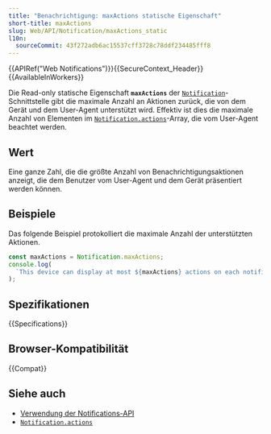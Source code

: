 ```yaml
---
title: "Benachrichtigung: maxActions statische Eigenschaft"
short-title: maxActions
slug: Web/API/Notification/maxActions_static
l10n:
  sourceCommit: 43f272adb6ac15537cff3728c78ddf234485fff8
---
```


{{APIRef("Web Notifications")}}{{SecureContext_Header}} {{AvailableInWorkers}}

Die Read-only statische Eigenschaft **`maxActions`** der [`Notification`](/de/docs/Web/API/Notification)-Schnittstelle gibt die maximale Anzahl an Aktionen zurück, die von dem Gerät und dem User-Agent unterstützt wird. Effektiv ist dies die maximale Anzahl von Elementen im [`Notification.actions`](/de/docs/Web/API/Notification/actions)-Array, die vom User-Agent beachtet werden.

## Wert

Eine ganze Zahl, die die größte Anzahl von Benachrichtigungsaktionen anzeigt, die dem Benutzer vom User-Agent und dem Gerät präsentiert werden können.

## Beispiele

Das folgende Beispiel protokolliert die maximale Anzahl der unterstützten Aktionen.

```js
const maxActions = Notification.maxActions;
console.log(
  `This device can display at most ${maxActions} actions on each notification.`,
);
```

## Spezifikationen

{{Specifications}}

## Browser-Kompatibilität

{{Compat}}

## Siehe auch

- [Verwendung der Notifications-API](/de/docs/Web/API/Notifications_API/Using_the_Notifications_API)
- [`Notification.actions`](/de/docs/Web/API/Notification/actions)
